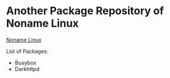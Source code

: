 # Another Package Repository of Noname Linux

[Noname Linux](https://github.com/xhebox/noname-linux)

List of Packages:

+ Busybox
+ Darkhttpd
